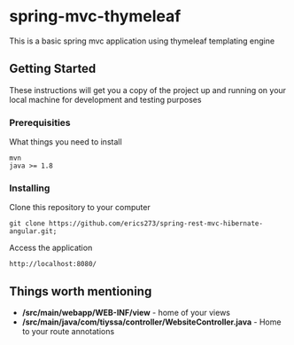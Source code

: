 # spring-mvc-thymeleaf

This is a basic spring mvc application using thymeleaf templating engine

## Getting Started

These instructions will get you a copy of the project up and running on your local machine for development and testing purposes

### Prerequisities

What things you need to install

```
mvn
java >= 1.8
```

### Installing


Clone this repository to your computer

```
git clone https://github.com/erics273/spring-rest-mvc-hibernate-angular.git;
```

Access the application

```
http://localhost:8080/
```


## Things worth mentioning

* **/src/main/webapp/WEB-INF/view** - home of your views
* **/src/main/java/com/tiyssa/controller/WebsiteController.java** - Home to your route annotations
